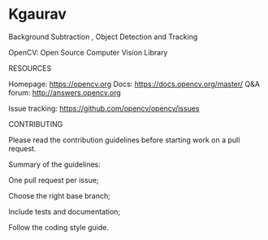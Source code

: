 # Kgaurav
Background Subtraction , Object Detection and Tracking

OpenCV: Open Source Computer Vision Library

RESOURCES

Homepage: https://opencv.org
Docs: https://docs.opencv.org/master/
Q&A forum: http://answers.opencv.org

Issue tracking: https://github.com/opencv/opencv/issues

CONTRIBUTING

Please read the contribution guidelines before starting work on a pull request.


Summary of the guidelines:

One pull request per issue;

Choose the right base branch;

Include tests and documentation;

Follow the coding style guide.
